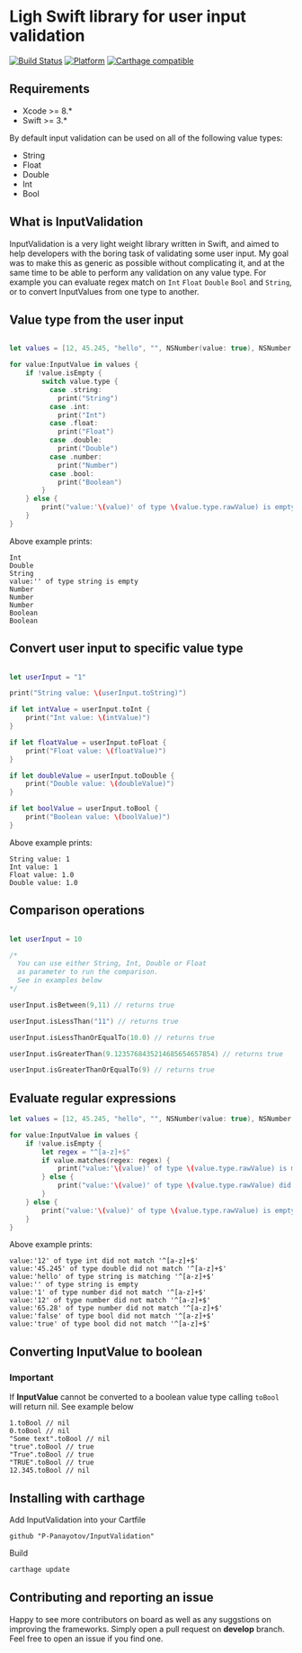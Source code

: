 # Ligh Swift library for user input validation

[![Build Status](https://travis-ci.org/PanPanayotov/InputValidation.svg?branch=master)](https://travis-ci.org/PanPanayotov/InputValidation)
[![Platform](https://img.shields.io/badge/platform-iOS,%20macOS,%20tvOS-green.svg)]()
[![Carthage compatible](https://img.shields.io/badge/Carthage-compatible-4BC51D.svg?style=flat)](https://github.com/Carthage/Carthage)

## Requirements
- Xcode >= 8.*
- Swift >= 3.*

By default input validation can be used on all of the following value types:
* String
* Float
* Double
* Int
* Bool

## What is InputValidation
InputValidation is a very light weight library written in Swift, and aimed to help developers with the boring task of validating some user input. My goal was to make this as generic as possible without complicating it, and at the same time to be able to perform any validation on any value type. For example you can evaluate regex match on `Int` `Float` `Double` `Bool` and `String`, or to convert InputValues from one type to another.

## Value type from the user input

``` swift

let values = [12, 45.245, "hello", "", NSNumber(value: true), NSNumber(value: 12), NSNumber(value: 65.28), false, true]

for value:InputValue in values {
    if !value.isEmpty {
        switch value.type {
          case .string:
            print("String")
          case .int:
            print("Int")
          case .float:
            print("Float")
          case .double:
            print("Double")
          case .number:
            print("Number")
          case .bool:
            print("Boolean")
        }
    } else {
        print("value:'\(value)' of type \(value.type.rawValue) is empty")
    }
}


```
Above example prints:
```
Int
Double
String
value:'' of type string is empty
Number
Number
Number
Boolean
Boolean
```

## Convert user input to specific value type

``` swift

let userInput = "1"

print("String value: \(userInput.toString)")

if let intValue = userInput.toInt {
    print("Int value: \(intValue)")
}

if let floatValue = userInput.toFloat {
    print("Float value: \(floatValue)")
}

if let doubleValue = userInput.toDouble {
    print("Double value: \(doubleValue)")
}

if let boolValue = userInput.toBool {
    print("Boolean value: \(boolValue)")
}


```
Above example prints:
```
String value: 1
Int value: 1
Float value: 1.0
Double value: 1.0
```

## Comparison operations

``` Swift

let userInput = 10

/*
  You can use either String, Int, Double or Float 
  as parameter to run the comparison. 
  See in examples below
*/

userInput.isBetween(9,11) // returns true

userInput.isLessThan("11") // returns true

userInput.isLessThanOrEqualTo(10.0) // returns true

userInput.isGreaterThan(9.1235768435214685654657854) // returns true

userInput.isGreaterThanOrEqualTo(9) // returns true

```

## Evaluate regular expressions
``` swift
let values = [12, 45.245, "hello", "", NSNumber(value: true), NSNumber(value: 12), NSNumber(value: 65.28), false, true]

for value:InputValue in values {
    if !value.isEmpty {
        let regex = "^[a-z]+$"
        if value.matches(regex: regex) {
            print("value:'\(value)' of type \(value.type.rawValue) is matching '\(regex)'")
        } else {
            print("value:'\(value)' of type \(value.type.rawValue) did not match '\(regex)'")
        }
    } else {
        print("value:'\(value)' of type \(value.type.rawValue) is empty")
    }
}
```
Above example prints:
```
value:'12' of type int did not match '^[a-z]+$'
value:'45.245' of type double did not match '^[a-z]+$'
value:'hello' of type string is matching '^[a-z]+$'
value:'' of type string is empty
value:'1' of type number did not match '^[a-z]+$'
value:'12' of type number did not match '^[a-z]+$'
value:'65.28' of type number did not match '^[a-z]+$'
value:'false' of type bool did not match '^[a-z]+$'
value:'true' of type bool did not match '^[a-z]+$'
```

## Converting InputValue to boolean

### Important
If **InputValue** cannot be converted to a boolean value type calling `toBool` will return nil. See example below

```
1.toBool // nil
0.toBool // nil
"Some text".toBool // nil
"true".toBool // true
"True".toBool // true
"TRUE".toBool // true
12.345.toBool // nil
```

## Installing with carthage

Add InputValidation into your Cartfile
```
github "P-Panayotov/InputValidation"
```
Build 
``` bash
carthage update
```


## Contributing and reporting an issue
Happy to see more contributors on board as well as any suggstions on improving the frameworks. Simply open a pull request on **develop** branch.
Feel free to open an issue if you find one. 
